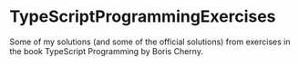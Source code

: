 # TypeScriptProgrammingExercises
Some of my solutions (and some of the official solutions) from exercises in the book TypeScript Programming by Boris Cherny.
